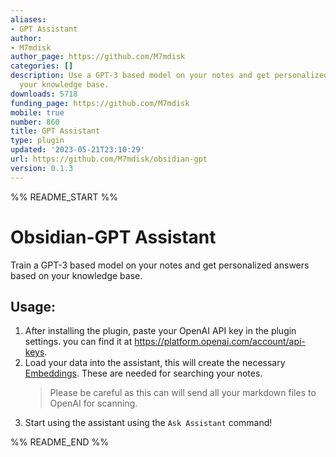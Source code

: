```yaml
---
aliases:
- GPT Assistant
author:
- M7mdisk
author_page: https://github.com/M7mdisk
categories: []
description: Use a GPT-3 based model on your notes and get personalized answers from
  your knowledge base.
downloads: 5718
funding_page: https://github.com/M7mdisk
mobile: true
number: 860
title: GPT Assistant
type: plugin
updated: '2023-05-21T23:10:29'
url: https://github.com/M7mdisk/obsidian-gpt
version: 0.1.3
---
```


%% README_START %%

# Obsidian-GPT Assistant

Train a GPT-3 based model on your notes and get personalized answers based on your knowledge base.

## Usage:

1. After installing the plugin, paste your OpenAI API key in the plugin settings. you can find it at https://platform.openai.com/account/api-keys.
2. Load your data into the assistant, this will create the necessary [Embeddings](https://platform.openai.com/docs/guides/embeddings/). These are needed for searching your notes.
    > Please be careful as this can will send all your markdown files to OpenAI for scanning.
3. Start using the assistant using the `Ask Assistant` command!


%% README_END %%